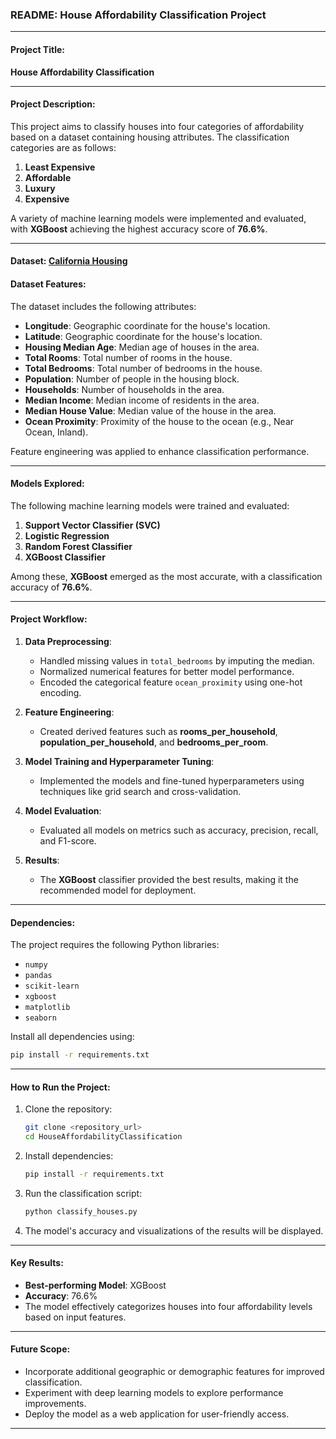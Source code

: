 ### README: House Affordability Classification Project

---

#### **Project Title**:  
**House Affordability Classification**

---

#### **Project Description**:  
This project aims to classify houses into four categories of affordability based on a dataset containing housing attributes. The classification categories are as follows:  

1. **Least Expensive**  
2. **Affordable**  
3. **Luxury**  
4. **Expensive**

A variety of machine learning models were implemented and evaluated, with **XGBoost** achieving the highest accuracy score of **76.6%**.

---
#### **Dataset:** [California Housing](https://www.kaggle.com/datasets/camnugent/california-housing-prices/data)
#### **Dataset Features**:  
The dataset includes the following attributes:  
- **Longitude**: Geographic coordinate for the house's location.  
- **Latitude**: Geographic coordinate for the house's location.  
- **Housing Median Age**: Median age of houses in the area.  
- **Total Rooms**: Total number of rooms in the house.  
- **Total Bedrooms**: Total number of bedrooms in the house.  
- **Population**: Number of people in the housing block.  
- **Households**: Number of households in the area.  
- **Median Income**: Median income of residents in the area.  
- **Median House Value**: Median value of the house in the area.  
- **Ocean Proximity**: Proximity of the house to the ocean (e.g., Near Ocean, Inland).  

Feature engineering was applied to enhance classification performance.

---

#### **Models Explored**:  
The following machine learning models were trained and evaluated:  
1. **Support Vector Classifier (SVC)**  
2. **Logistic Regression**  
3. **Random Forest Classifier**  
4. **XGBoost Classifier**  

Among these, **XGBoost** emerged as the most accurate, with a classification accuracy of **76.6%**.

---

#### **Project Workflow**:  

1. **Data Preprocessing**:  
   - Handled missing values in `total_bedrooms` by imputing the median.  
   - Normalized numerical features for better model performance.  
   - Encoded the categorical feature `ocean_proximity` using one-hot encoding.  

2. **Feature Engineering**:  
   - Created derived features such as **rooms_per_household**, **population_per_household**, and **bedrooms_per_room**.  

3. **Model Training and Hyperparameter Tuning**:  
   - Implemented the models and fine-tuned hyperparameters using techniques like grid search and cross-validation.

4. **Model Evaluation**:  
   - Evaluated all models on metrics such as accuracy, precision, recall, and F1-score.  

5. **Results**:  
   - The **XGBoost** classifier provided the best results, making it the recommended model for deployment.

---

#### **Dependencies**:  
The project requires the following Python libraries:  
- `numpy`  
- `pandas`  
- `scikit-learn`  
- `xgboost`  
- `matplotlib`  
- `seaborn`

Install all dependencies using:  
```bash
pip install -r requirements.txt
```

---

#### **How to Run the Project**:  

1. Clone the repository:  
   ```bash
   git clone <repository_url>
   cd HouseAffordabilityClassification
   ```

2. Install dependencies:  
   ```bash
   pip install -r requirements.txt
   ```

3. Run the classification script:  
   ```bash
   python classify_houses.py
   ```

4. The model's accuracy and visualizations of the results will be displayed.

---

#### **Key Results**:  
- **Best-performing Model**: XGBoost  
- **Accuracy**: 76.6%  
- The model effectively categorizes houses into four affordability levels based on input features.

---

#### **Future Scope**:  
- Incorporate additional geographic or demographic features for improved classification.  
- Experiment with deep learning models to explore performance improvements.  
- Deploy the model as a web application for user-friendly access.

---
